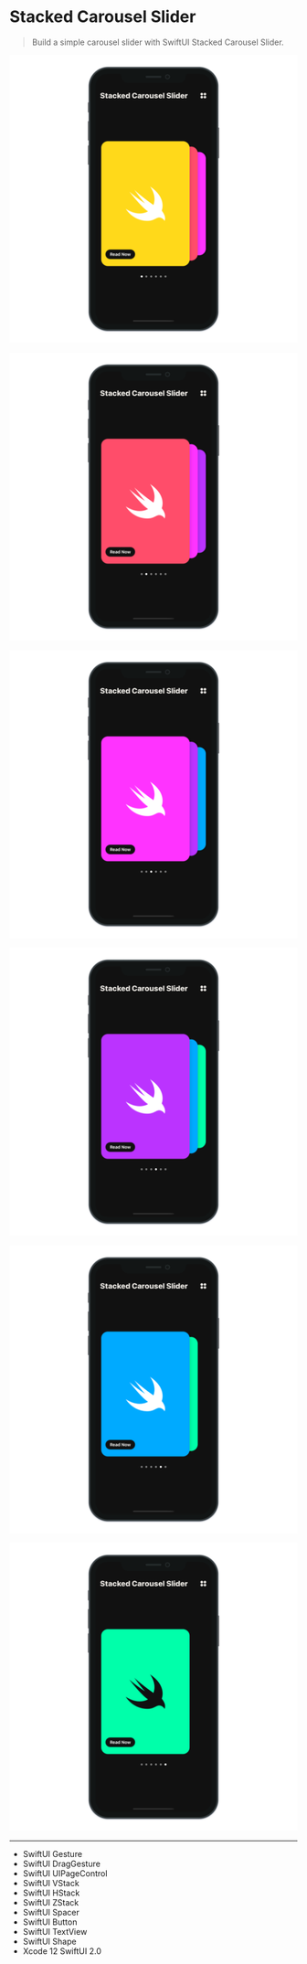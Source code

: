 # Stacked Carousel Slider

> Build a simple carousel slider with SwiftUI Stacked Carousel Slider.

![Stacked Carousel Slider 1](./StackedCarouselSlider_1.png "Stacked Carousel Slider 1")

![Stacked Carousel Slider 2](./StackedCarouselSlider_2.png "Stacked Carousel Slider 2")

![Stacked Carousel Slider 3](./StackedCarouselSlider_3.png "Stacked Carousel Slider 3")

![Stacked Carousel Slider 4](./StackedCarouselSlider_4.png "Stacked Carousel Slider 4")

![Stacked Carousel Slider 5](./StackedCarouselSlider_5.png "Stacked Carousel Slider 5")

![Stacked Carousel Slider 6](./StackedCarouselSlider_6.png "Stacked Carousel Slider 6")

---

- SwiftUI Gesture
- SwiftUI DragGesture
- SwiftUI UIPageControl
- SwiftUI VStack
- SwiftUI HStack
- SwiftUI ZStack
- SwiftUI Spacer
- SwiftUI Button
- SwiftUI TextView
- SwiftUI Shape
- Xcode 12 SwiftUI 2.0
